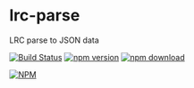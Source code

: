 lrc-parse
=========

LRC parse to JSON data

[![Build Status](https://travis-ci.org/noyobo/lrc-parse.svg)](https://travis-ci.org/noyobo/lrc-parse)
[![npm version](http://img.shields.io/npm/v/lrc-parse.svg)](https://www.npmjs.org/package/lrc-parse)
[![npm download](http://img.shields.io/npm/dm/lrc-parse.svg)](https://www.npmjs.org/package/lrc-parse)

[![NPM](https://nodei.co/npm/lrc-parse.png?downloads=true&downloadRank=true&stars=true)](https://nodei.co/npm/lrc-parse/)
